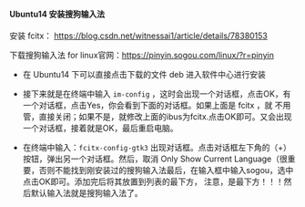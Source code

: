 #### Ubuntu14 安装搜狗输入法

安装 fcitx：  https://blog.csdn.net/witnessai1/article/details/78380153

下载搜狗输入法 for linux官网：https://pinyin.sogou.com/linux/?r=pinyin

* 在 Ubuntu14 下可以直接点击下载的文件 deb 进入软件中心进行安装

* 接下来就是在终端中输入 `im-config` ，这时会出现一个对话框，点击OK，有一个对话框，点击Yes，你会看到下面的对话框。如果上面是 fcitx ，就 不用管，直接关闭；如果不是，就修改上面的ibus为fcitx.点击OK即可。又会出现一个对话框，接着就是OK，最后重启电脑。
* 在终端中输入：`fcitx-config-gtk3` 出现对话框。点击对话框左下角的（+）按钮，弹出另一个对话框。然后，取消 Only Show Current Language（很重要，否则不能找到刚安装过的搜狗输入法最后，在输入框中输入sogou，选中点击OK即可。添加完后将其放置到列表的最下方， 注意，是最下方！！！然后默认输入法就是搜狗输入法了。 
